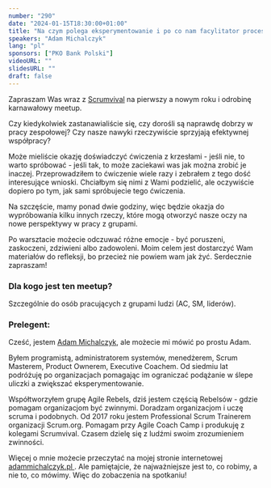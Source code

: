 ```yaml
---
number: "290"
date: "2024-01-15T18:30:00+01:00"
title: "Na czym polega eksperymentowanie i po co nam facylitator procesu? (Krzesła inaczej)"
speakers: "Adam Michalczyk"
lang: "pl"
sponsors: ["PKO Bank Polski"]
videoURL: ""
slidesURL: ""
draft: false
---
```


Zapraszam Was wraz z  <a href="https://www.meetup.com/pl-PL/scrumvival/" target="_blank">Scrumvival</a> na pierwszy a nowym roku i odrobinę karnawałowy meetup.

Czy kiedykolwiek zastanawialiście się, czy dorośli są naprawdę dobrzy w pracy zespołowej? Czy nasze nawyki rzeczywiście sprzyjają efektywnej współpracy?

Może mieliście okazję doświadczyć ćwiczenia z krzesłami - jeśli nie, to warto spróbować - jeśli tak, to może zaciekawi was jak można zrobić je inaczej. Przeprowadziłem to ćwiczenie wiele razy i zebrałem z tego dość interesujące wnioski. Chciałbym się nimi z Wami podzielić, ale oczywiście dopiero po tym, jak sami spróbujecie tego ćwiczenia.

Na szczęście, mamy ponad dwie godziny, więc będzie okazja do wypróbowania kilku innych rzeczy, które mogą otworzyć nasze oczy na nowe perspektywy w pracy z grupami.

Po warsztacie możecie odczuwać różne emocje - być poruszeni, zaskoczeni, zdziwieni albo zadowoleni. Moim celem jest dostarczyć Wam materiałów do refleksji, bo przecież nie powiem wam jak żyć.
Serdecznie zapraszam!

### Dla kogo jest ten meetup?
Szczególnie do osób pracujących z grupami ludzi (AC, SM, liderów).

### Prelegent:

Cześć, jestem <a href="https://www.linkedin.com/in/adammichalczyk/" target="_blank">Adam Michalczyk</a>, ale możecie mi mówić po prostu Adam.

Byłem programistą, administratorem systemów, menedżerem, Scrum Masterem, Product Ownerem, Executive Coachem. Od siedmiu lat podróżuję po organizacjach pomagając im ograniczać podążanie w ślepe uliczki a zwiększać eksperymentowanie.

Współtworzyłem grupę Agile Rebels, dziś jestem częścią Rebelsów - gdzie pomagam organizacjom być zwinnymi. Doradzam organizacjom i uczę scruma i podobnych. Od 2017 roku jestem Professional Scrum Trainerem organizacji Scrum.org. Pomagam przy Agile Coach Camp i produkuję z kolegami Scrumvival. Czasem dzielę się z ludźmi swoim zrozumieniem zwinności.

Więcej o mnie możecie przeczytać na mojej stronie internetowej <a href="https://adammichalczyk.pl" target="_blank">adammichalczyk.pl </a>. Ale pamiętajcie, że najważniejsze jest to, co robimy, a nie to, co mówimy. Więc do zobaczenia na spotkaniu!